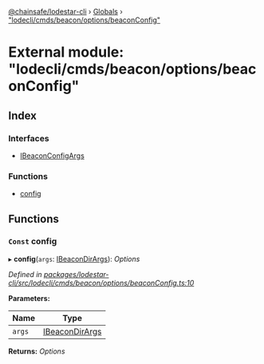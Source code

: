 [@chainsafe/lodestar-cli](../README.md) › [Globals](../globals.md) › ["lodecli/cmds/beacon/options/beaconConfig"](_lodecli_cmds_beacon_options_beaconconfig_.md)

# External module: "lodecli/cmds/beacon/options/beaconConfig"

## Index

### Interfaces

* [IBeaconConfigArgs](../interfaces/_lodecli_cmds_beacon_options_beaconconfig_.ibeaconconfigargs.md)

### Functions

* [config](_lodecli_cmds_beacon_options_beaconconfig_.md#const-config)

## Functions

### `Const` config

▸ **config**(`args`: [IBeaconDirArgs](../interfaces/_lodecli_cmds_beacon_options_beacondir_.ibeacondirargs.md)): *Options*

*Defined in [packages/lodestar-cli/src/lodecli/cmds/beacon/options/beaconConfig.ts:10](https://github.com/ChainSafe/lodestar/blob/f41191172/packages/lodestar-cli/src/lodecli/cmds/beacon/options/beaconConfig.ts#L10)*

**Parameters:**

Name | Type |
------ | ------ |
`args` | [IBeaconDirArgs](../interfaces/_lodecli_cmds_beacon_options_beacondir_.ibeacondirargs.md) |

**Returns:** *Options*
